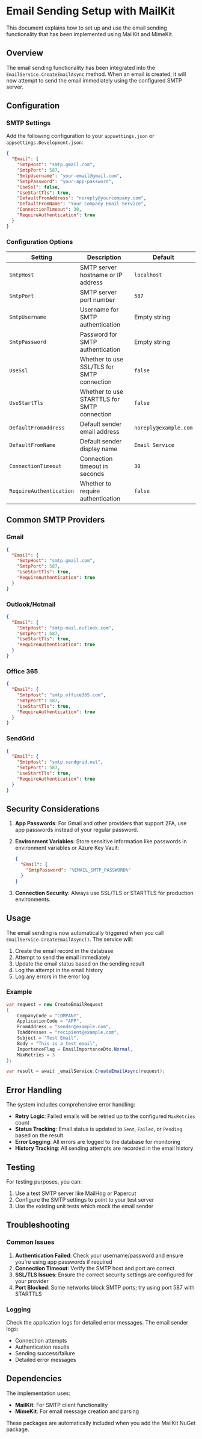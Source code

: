 # Email Sending Setup with MailKit

This document explains how to set up and use the email sending functionality that has been implemented using MailKit and MimeKit.

## Overview

The email sending functionality has been integrated into the `EmailService.CreateEmailAsync` method. When an email is created, it will now attempt to send the email immediately using the configured SMTP server.

## Configuration

### SMTP Settings

Add the following configuration to your `appsettings.json` or `appsettings.Development.json`:

```json
{
  "Email": {
    "SmtpHost": "smtp.gmail.com",
    "SmtpPort": 587,
    "SmtpUsername": "your-email@gmail.com",
    "SmtpPassword": "your-app-password",
    "UseSsl": false,
    "UseStartTls": true,
    "DefaultFromAddress": "noreply@yourcompany.com",
    "DefaultFromName": "Your Company Email Service",
    "ConnectionTimeout": 30,
    "RequireAuthentication": true
  }
}
```

### Configuration Options

| Setting | Description | Default |
|---------|-------------|---------|
| `SmtpHost` | SMTP server hostname or IP address | `localhost` |
| `SmtpPort` | SMTP server port number | `587` |
| `SmtpUsername` | Username for SMTP authentication | Empty string |
| `SmtpPassword` | Password for SMTP authentication | Empty string |
| `UseSsl` | Whether to use SSL/TLS for SMTP connection | `false` |
| `UseStartTls` | Whether to use STARTTLS for SMTP connection | `false` |
| `DefaultFromAddress` | Default sender email address | `noreply@example.com` |
| `DefaultFromName` | Default sender display name | `Email Service` |
| `ConnectionTimeout` | Connection timeout in seconds | `30` |
| `RequireAuthentication` | Whether to require authentication | `false` |

## Common SMTP Providers

### Gmail
```json
{
  "Email": {
    "SmtpHost": "smtp.gmail.com",
    "SmtpPort": 587,
    "UseStartTls": true,
    "RequireAuthentication": true
  }
}
```

### Outlook/Hotmail
```json
{
  "Email": {
    "SmtpHost": "smtp-mail.outlook.com",
    "SmtpPort": 587,
    "UseStartTls": true,
    "RequireAuthentication": true
  }
}
```

### Office 365
```json
{
  "Email": {
    "SmtpHost": "smtp.office365.com",
    "SmtpPort": 587,
    "UseStartTls": true,
    "RequireAuthentication": true
  }
}
```

### SendGrid
```json
{
  "Email": {
    "SmtpHost": "smtp.sendgrid.net",
    "SmtpPort": 587,
    "UseStartTls": true,
    "RequireAuthentication": true
  }
}
```

## Security Considerations

1. **App Passwords**: For Gmail and other providers that support 2FA, use app passwords instead of your regular password.

2. **Environment Variables**: Store sensitive information like passwords in environment variables or Azure Key Vault:
   ```json
   {
     "Email": {
       "SmtpPassword": "%EMAIL_SMTP_PASSWORD%"
     }
   }
   ```

3. **Connection Security**: Always use SSL/TLS or STARTTLS for production environments.

## Usage

The email sending is now automatically triggered when you call `EmailService.CreateEmailAsync()`. The service will:

1. Create the email record in the database
2. Attempt to send the email immediately
3. Update the email status based on the sending result
4. Log the attempt in the email history
5. Log any errors in the error log

### Example

```csharp
var request = new CreateEmailRequest
{
    CompanyCode = "COMPANY",
    ApplicationCode = "APP",
    FromAddress = "sender@example.com",
    ToAddresses = "recipient@example.com",
    Subject = "Test Email",
    Body = "This is a test email",
    ImportanceFlag = EmailImportanceDto.Normal,
    MaxRetries = 3
};

var result = await _emailService.CreateEmailAsync(request);
```

## Error Handling

The system includes comprehensive error handling:

- **Retry Logic**: Failed emails will be retried up to the configured `MaxRetries` count
- **Status Tracking**: Email status is updated to `Sent`, `Failed`, or `Pending` based on the result
- **Error Logging**: All errors are logged to the database for monitoring
- **History Tracking**: All sending attempts are recorded in the email history

## Testing

For testing purposes, you can:

1. Use a test SMTP server like MailHog or Papercut
2. Configure the SMTP settings to point to your test server
3. Use the existing unit tests which mock the email sender

## Troubleshooting

### Common Issues

1. **Authentication Failed**: Check your username/password and ensure you're using app passwords if required
2. **Connection Timeout**: Verify the SMTP host and port are correct
3. **SSL/TLS Issues**: Ensure the correct security settings are configured for your provider
4. **Port Blocked**: Some networks block SMTP ports; try using port 587 with STARTTLS

### Logging

Check the application logs for detailed error messages. The email sender logs:
- Connection attempts
- Authentication results
- Sending success/failure
- Detailed error messages

## Dependencies

The implementation uses:
- **MailKit**: For SMTP client functionality
- **MimeKit**: For email message creation and parsing

These packages are automatically included when you add the MailKit NuGet package.
